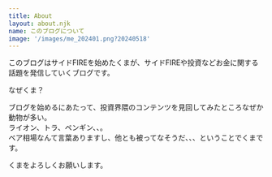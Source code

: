 ```yaml
---
title: About
layout: about.njk
name: このブログについて
image: '/images/me_202401.png?20240518'
---
```


このブログはサイドFIREを始めたくまが、サイドFIREや投資などお金に関する話題を発信していくブログです。

なぜくま？

ブログを始めるにあたって、投資界隈のコンテンツを見回してみたところなぜか動物が多い。<br/>
ライオン、トラ、ペンギン、、。<br/>
ベア相場なんて言葉ありますし、他とも被ってなそうだ、、、ということでくまです。

くまをよろしくお願いします。
